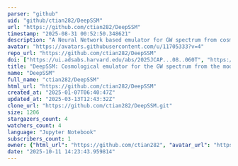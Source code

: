```yaml
---
parser: "github"
uid: "github/ctian282/DeepSSM"
url: "https://github.com/ctian282/DeepSSM"
timestamp: "2025-08-31 00:52:50.348621"
description: "A Neural Network based emulator for GW spectrum from cosmological FOPTs"
avatar: "https://avatars.githubusercontent.com/u/11705333?v=4"
repo_url: "https://github.com/ctian282/DeepSSM"
doi: ["https://ui.adsabs.harvard.edu/abs/2025JCAP...08..060T", "https://ui.adsabs.harvard.edu/abs/2025ascl.soft08015T/abstract"]
title: "DeepSSM: Cosmological emulator for the GW spectrum from the modified sound-shell model"
name: "DeepSSM"
full_name: "ctian282/DeepSSM"
html_url: "https://github.com/ctian282/DeepSSM"
created_at: "2025-01-07T06:40:47Z"
updated_at: "2025-03-13T12:43:32Z"
clone_url: "https://github.com/ctian282/DeepSSM.git"
size: 1206
stargazers_count: 4
watchers_count: 4
language: "Jupyter Notebook"
subscribers_count: 1
owner: {"html_url": "https://github.com/ctian282", "avatar_url": "https://avatars.githubusercontent.com/u/11705333?v=4", "login": "ctian282", "type": "User"}
date: "2025-10-11 14:23:43.959814"
---
```

